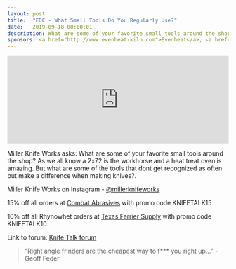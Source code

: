 ```yaml
---
layout: post
title:  "EDC - What Small Tools Do You Regularly Use?"
date:   2019-09-18 00:00:01
description: What are some of your favorite small tools around the shop?. 
sponsors: <a href="http://www.evenheat-kiln.com">Evenheat</a>, <a href="http://www.combatabrasives.com">Combat Abrasives</a>, <a href="https://www.indasa-abrasives.com">IndasaUSA</a>, and <a href="http://www.texasfarriersupply.com">Texas Farrier Supply</a>.
---
```

                
<iframe height="200px" width="100%" frameborder="no" scrolling="no" seamless src="https://player.simplecast.com/4544e897-b204-43ea-bdc9-2585dc11d322?dark=false"></iframe>

Miller Knife Works asks: What are some of your favorite small tools around the shop? As we all know a 2x72 is the workhorse and a heat treat oven is amazing. But what are some of the tools that dont get recognized as often but make a difference when making knives?.         

            
  


Miller Knife Works on Instagram - <a href="https://www.instagram.com/millerknifeworks">@millerknifeworks</a>







  
15% off all orders at  <a href="http://www.combatabrasives.com">Combat Abrasives</a> with promo code KNIFETALK15

10% off all Rhynowhet orders at  <a href="http://www.texasfarriersupply.com">Texas Farrier Supply</a> with promo code KNIFETALK10
 

   
  

Link to forum: <a href="http://forum.knifetalk.net">Knife Talk forum</a>




 


<blockquote class="largeQuote">“Right angle frinders are the cheapest way to f*** you right up..." - Geoff Feder</blockquote>



